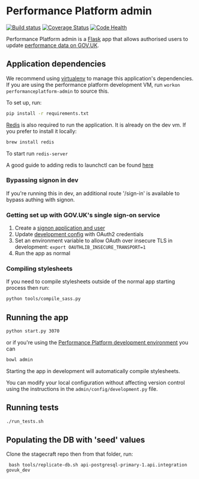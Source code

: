 # Performance Platform admin

[![Build status](https://travis-ci.org/alphagov/performanceplatform-admin.svg?branch=master)](https://travis-ci.org/alphagov/performanceplatform-admin)
[![Coverage Status](https://coveralls.io/repos/alphagov/performanceplatform-admin/badge.png)](https://coveralls.io/r/alphagov/performanceplatform-admin)
[![Code Health](https://landscape.io/github/alphagov/performanceplatform-admin/master/landscape.png)](https://landscape.io/github/alphagov/performanceplatform-admin/master)

Performance Platform admin is a [Flask][] app that allows authorised
users to update [performance data on GOV.UK][pp].

[Flask]: http://flask.pocoo.org/
[pp]: https://www.gov.uk/performance

## Application dependencies

We recommend using [virtualenv][] to manage this application's dependencies. If you are using the performance platform development VM, run `workon performanceplatform-admin` to source this.

To set up, run:

```bash
pip install -r requirements.txt
```

[virtualenv]: http://virtualenv.readthedocs.org/

[Redis][] is also required to run the application. It is already on the dev vm. If you prefer to install it locally:

```bash
brew install redis
```

To start run `redis-server`

A good guide to adding redis to launchctl can be found [here][]

[Redis]: http://redis.io/
[here]: http://mac-dev-env.patrickbougie.com/redis/

### Bypassing signon in dev

If you're running this in dev, an additional route '/sign-in' is available to bypass authing with signon.


### Getting set up with GOV.UK's single sign-on service

1. Create a [signon application and user](https://github.com/alphagov/signonotron2#usage)
2. Update [development config](https://github.com/alphagov/performanceplatform-admin/blob/master/admin/config/development.py) with OAuth2 credentials
3. Set an environment variable to allow OAuth over insecure TLS in development: `export OAUTHLIB_INSECURE_TRANSPORT=1`
4. Run the app as normal

### Compiling stylesheets

If you need to compile stylesheets outside of the normal app starting process then run:

```bash
python tools/compile_sass.py
```

## Running the app

```bash
python start.py 3070
```

or if you're using the [Performance Platform development environment](https://github.com/alphagov/pp-puppet) you can

```bash
bowl admin
```

Starting the app in development will automatically compile stylesheets.

You can modify your local configuration without affecting version control using
the instructions in the `admin/config/development.py` file.

## Running tests

```bash
./run_tests.sh
```

## Populating the DB with 'seed' values
Clone the stagecraft repo then from that folder, run:

```
 bash tools/replicate-db.sh api-postgresql-primary-1.api.integration govuk_dev
```
